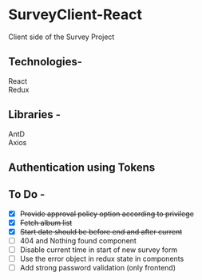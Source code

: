 # SurveyClient-React

Client side of the Survey Project  

## Technologies-
React  
Redux  

## Libraries -  
AntD  
Axios  

## Authentication using Tokens  

## To Do -
- [x] ~~Provide approval policy option according to privilege~~  
- [x] ~~Fetch album list~~  
- [x] ~~Start date should be before end and after current~~
- [ ] 404 and Nothing found component
- [ ] Disable current time in start of new survey form  
- [ ] Use the error object in redux state in components  
- [ ] Add strong password validation (only frontend)